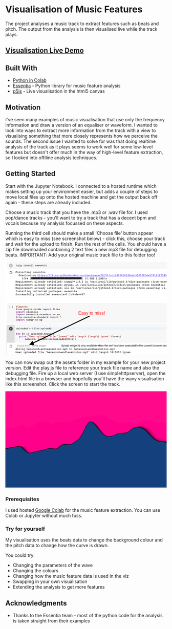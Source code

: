 # Visualisation of Music Features

The project analyses a music track to extract features such as beats and pitch. The output from the analysis is then visualised live while the track plays. 

## [Visualisation Live Demo](https://parfy.github.io/Live%20Demos/Audio%20Wave%20Viz/index.html)

## Built With

* [Python in Colab](https://colab.research.google.com/)
* [Essentia](https://essentia.upf.edu/) - Python library for music feature analysis
* [p5js](https://p5js.org/) - Live visualisation in the html5 canvas

## Motivation

I've seen many examples of music visualisation that use only the frequency information and draw a version of an equaliser or waveform. I wanted to look into ways to extract more information from the track with a view to visualising something that more closely represents how we perceive the sounds. 
The second issue I wanted to solve for was that doing realtime analysis of the track as it plays seems to work well for some low-level features but doesn't offer much in the way of high-level feature extraction, so I looked into offiline analysis techniques. 

## Getting Started

Start with the Jupyter Notebook. I connected to a hosted runtime which makes setting up your environment easier, but adds a couple of steps to move local files up onto the hosted machine and get the output back off again - these steps are already included.

Choose a music track that you have the .mp3 or .wav file for. I used pop/dance tracks - you'll want to try a track that has a decent bpm and vocals because my analysis focussed on these aspects. 

Running the third cell should make a small 'Choose file' button appear which is easy to miss (see screenshot below) - click this, choose your track and wait for the upload to finish. Run the rest of the cells. You should have a zip file downloaded containing 2 text files a new mp3 file for debugging beats. IMPORTANT: Add your original music track file to this folder too!


![screenshot](/ColabScreenshot.png)


You can now swap out the assets folder in my example for your new project version. Edit the play.js file to reference your track file name and also the debugging file. Fire up a local web server (I use simplehttpserver), open the index.html file in a browser and hopefully you'll have the wavy visualisation like this screenshot. Click the screen to start the track. 


![The Viz](/AudioWaveScreenshot.png)

### Prerequisites

I used hosted [Google Colab](https://research.google.com/colaboratory/faq.html) for the music feature extraction. You can use Colab or Jupyter without much fuss.

### Try for yourself

My visualisation uses the beats data to change the background colour and the pitch data to change how the curve is drawn.

You could try:

* Changing the parameters of the wave
* Changing the colours 
* Changing how the music feature data is used in the viz
* Swapping in your own visualisation
* Extending the analysis to get more features

## Acknowledgments

* Thanks to the Essentia team - most of the python code for the analysis is taken straight from their examples


